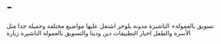 # -
تسويق بالعمولة+ التاشيرة
مدونة بلوجر اشتغل عليها مواضيع مختلفة وجميلة جدا مثل الأسرة والطفل اخبار التطبيقات دين ودينا والتسويق بالعمولة التاشيرة زيارة
